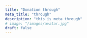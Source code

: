 ```yaml
---
title: "Donation through"
meta_title: "through"
description: "this is meta through"
# image: "/images/avatar.jpg"
draft: false
---
```

